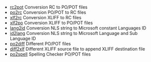 - [rc2pot](#rc2pot.exe)  Conversion RC to PO/POT files  
- [po2rc](#po2rc.exe)  Conversion PO/POT to RC files  
- [xlf2rc](#xlf2rc)  Conversion XLIFF to RC files
- [xlf2po](#xlf2po.exe)  Conversion XLIFF to PO/POT files  
- [lang2id](#lang2id.exe)  Conversion NLS string to Microsoft constant Languages ID
- [id2lang](#id2lang.exe)  Conversion NLS string to Microsoft Language and Sub Language ID  
- [po2diff](#po2diff.exe)  Different PO/POT files  
- [diff2xlf](#diff2xlf.exe)  Different XLIFF source file to append XLIFF destination file  
- [po2spell](#po2spell.exe)  Spelling Checker PO/POT files  
